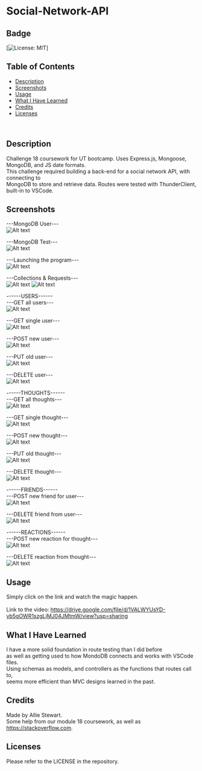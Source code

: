 # Social-Network-API

## Badge
[![License: MIT](https://img.shields.io/badge/License-MIT-yellow.svg)]
</br>

## Table of Contents
- [Description](#description)
- [Screenshots](#screenshots)
- [Usage](#usage)
- [What I Have Learned](#what-i-have-learned)
- [Credits](#credits)
- [Licenses](#licenses)
</br>

## Description
Challenge 18 coursework for UT bootcamp. Uses Express.js, Mongoose, MongoDB, and JS date formats. </br>
This challenge required building a back-end for a social network API, with connecting to  </br>
MongoDB to store and retrieve data. Routes were tested with ThunderClient, built-in to VSCode. </br>

## Screenshots
---MongoDB User--- </br>
![Alt text](screenshots/mongoUsers.png)
</br>

---MongoDB Test--- </br>
![Alt text](screenshots/mongoThoughts.png)
</br>

---Launching the program--- </br>
![Alt text](screenshots/launchProgram.png)
</br>

---Collections & Requests--- </br>
![Alt text](screenshots/collections-requests-1.png)
![Alt text](screenshots/collections-requests-2.png)
</br>

------USERS------ </br>
---GET all users--- </br>
![Alt text](screenshots/GET_users.png)
</br>

---GET single user--- </br>
![Alt text](screenshots/GET_single_user.png)
</br>

---POST new user--- </br>
![Alt text](screenshots/POST_users.png)
</br>

---PUT old user--- </br>
![Alt text](screenshots/PUT_users.png)
</br>

---DELETE user--- </br>
![Alt text](screenshots/DEL_users.png)
</br>

------THOUGHTS------ </br>
---GET all thoughts--- </br>
![Alt text](screenshots/GET_thoughts.png)
</br>

---GET single thought--- </br>
![Alt text](screenshots/GET_single_thought.png)
</br>

---POST new thought--- </br>
![Alt text](screenshots/POST_thoughts.png)
</br>

---PUT old thought--- </br>
![Alt text](screenshots/PUT_thoughts.png)
</br>

---DELETE thought--- </br>
![Alt text](screenshots/DEL_thoughts.png)
</br>

------FRIENDS------ </br>
---POST new friend for user--- </br>
![Alt text](screenshots/POST_friend.png)
</br>

---DELETE friend from user--- </br>
![Alt text](screenshots/DEL_friend.png)
</br>

------REACTIONS------ </br>
---POST new reaction for thought--- </br>
![Alt text](screenshots/POST_reaction.png)
</br>

---DELETE reaction from thought--- </br>
![Alt text](screenshots/DEL_reaction.png)
</br>

## Usage
Simply click on the link and watch the magic happen. </br>  
Link to the video: https://drive.google.com/file/d/1VALWYUsYD-yb5gOWR1szgLjMJ04JMtmW/view?usp=sharing </br>

## What I Have Learned
I have a more solid foundation in route testing than I did before </br>
as well as getting used to how MondoDB connects and works with VSCode files. </br>
Using schemas as models, and controllers as the functions that routes call to, </br>
seems more efficient than MVC designs learned in the past. </br>

## Credits
Made by Allie Stewart. </br>
Some help from our module 18 coursework, as well as </br>
https://stackoverflow.com. </br>

## Licenses
Please refer to the LICENSE in the repository. </br>
